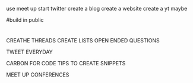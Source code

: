 use meet up
start twitter
create a blog
create a website
create a yt maybe

#build in public

#

CREATHE THREADS
CREATE LISTS
OPEN ENDED QUESTIONS

TWEET EVERYDAY

CARBON FOR CODE TIPS TO CREATE SNIPPETS

MEET UP
CONFERENCES
